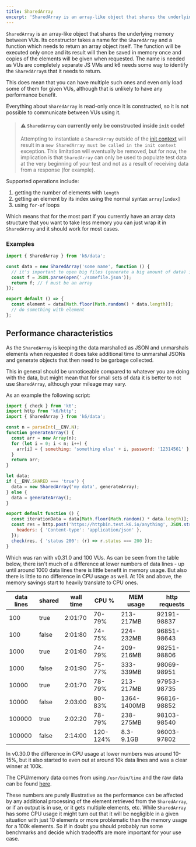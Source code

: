 ```yaml
---
title: SharedArray
excerpt: 'SharedArray is an array-like object that shares the underlying memory between VUs.'
---
```


`SharedArray` is an array-like object that shares the underlying memory between VUs. Its constructor takes a name for the `SharedArray` and a function which needs to return an array object itself. The function will be executed only once and its result will then be saved in memory once and copies of the elements will be given when requested. The name is needed as VUs are completely separate JS VMs and k6 needs some way to identify the `SharedArray`s that it needs to return.

This does mean that you can have multiple such ones and even only load some of them for given VUs, although that is unlikely to have any performance benefit.

Everything about `SharedArray` is read-only once it is constructed, so it is not possible to communicate between VUs using it.

> #### ⚠️ `SharedArray` can currently only be constructed inside `init` code!
> 
>  Attempting to instantiate a `SharedArray` outside of the [init context](/using-k6/test-life-cycle/) will result in a `new SharedArray must be called in the init context` exception. This limitation will eventually be removed, but for now, the implication is that `SharedArray` can only be used to populate test data at the very beginning of your test and not as a result of receiving data from a response (for example).

Supported operations include:
1. getting the number of elements with `length`
2. getting an element by its index using the normal syntax `array[index]`
3. using `for-of` loops

Which means that for the most part if you currently have an array data structure that you want to take less memory you can just wrap it in `SharedArray` and it should work for most cases.

### Examples

<div class="code-group" data-props='{"labels": ["Simple example"], "lineNumbers": [true]}'>

```javascript
import { SharedArray } from 'k6/data';

const data = new SharedArray('some name', function () {
  // it's important to open big files (generate a big amount of data) inside this function
  const f = JSON.parse(open('./somefile.json'));
  return f; // f must be an array
});

export default () => {
  const element = data[Math.floor(Math.random() * data.length)];
  // do something with element
};
```

</div>

## Performance characteristics

As the `SharedArray` is keeping the data marshalled as JSON and unmarshals elements when requested it does take additional time to unmarshal JSONs and generate objects that then need to be garbage collected.

This in general should be unnoticeable compared to whatever you are doing with the data, but might mean that for small sets of data it is better to not use `SharedArray`, although your mileage may vary.

As an example the following script:

<div class="code-group" data-props='{"labels": ["Simple example"], "lineNumbers": [true]}'>

```javascript
import { check } from 'k6';
import http from 'k6/http';
import { SharedArray } from 'k6/data';

const n = parseInt(__ENV.N);
function generateArray() {
  const arr = new Array(n);
  for (let i = 0; i < n; i++) {
    arr[i] = { something: 'something else' + i, password: '12314561' };
  }
  return arr;
}

let data;
if (__ENV.SHARED === 'true') {
  data = new SharedArray('my data', generateArray);
} else {
  data = generateArray();
}

export default function () {
  const iterationData = data[Math.floor(Math.random() * data.length)];
  const res = http.post('https://httpbin.test.k6.io/anything', JSON.stringify(iterationData), {
    headers: { 'Content-type': 'application/json' },
  });
  check(res, { 'status 200': (r) => r.status === 200 });
}
```

</div>

Which was ran with v0.31.0 and 100 VUs. As can be seen from the table below, there isn't much of a difference at lower numbers of data lines - up until around 1000 data lines there is little benefit in memory usage. But also there is little to no difference in CPU usage as well. At 10k and above, the memory savings start to heavily translate to CPU ones.

| data lines | shared | wall time | CPU %    | MEM usage   | http requests |
| ---        | ---    | ---       | ---      |  ----       | ---           |
| 100        | true   | 2:01:70   | 70-79%   | 213-217MB   | 92191-98837   |
| 100        | false  | 2:01:80   | 74-75%   | 224-232MB   | 96851-98643   |
| 1000       | true   | 2:01:60   | 74-79%   | 209-216MB   | 98251-98806   |
| 1000       | false  | 2:01:90   | 75-77%   | 333-339MB   | 98069-98951   |
| 10000      | true   | 2:01:70   | 78-79%   | 213-217MB   | 97953-98735   |
| 10000      | false  | 2:03:00   | 80-83%   | 1364-1400MB | 96816-98852   |
| 100000     | true   | 2:02:20   | 78-79%   | 238-275MB   | 98103-98540   |
| 100000     | false  | 2:14:00   | 120-124% | 8.3-9.1GB   | 96003-97802   |

In v0.30.0 the difference in CPU usage at lower numbers was around 10-15%, but it also started to even out at around 10k data lines and was a clear winner at 100k.

The CPU/memory data comes from using `/usr/bin/time` and the raw data can be found [here](https://gist.github.com/MStoykov/1181cfa6f00bc56b90915155f885e2bb).

These numbers are purely illustrative as the performance can be affected by any additional processing of the element retrieved from the `SharedArray`, or if an output is in use, or it gets multiple elements, etc. While `SharedArray` has some CPU usage it might turn out that it will be negligible in a given situation with just 10 elements or more problematic than the memory usage for a 100k elements. So if in doubt you should probably run some benchmarks and decide which tradeoffs are more important for your use case.
